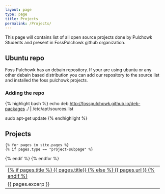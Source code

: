 ```yaml
---
layout: page
type: page
title: Projects
permalink: /Projects/
---
```

This page will contains list of all open source projects done by Pulchowk Students and present in FossPulchowk github organization.

## Ubuntu repo

Foss Pulchowk has an debain repository. If your are using ubuntu or any other debain based distribution you can add our repository to the source list and installed the foss pulchowk projects.

### Adding the repo

{% highlight bash %}
echo deb http://fosspulchowk.github.io/deb-packages ./ | /etc/apt/sources.list

sudo apt-get update
{% endhighlight %}

<table>
  <h2>Projects</h2>
  
    {% for pages in site.pages %}
    {% if pages.type == "project-subpage" %}
  <tr>
    <td>
      <a href="{{ pages.url }}">
	{% if pages.title %}
	{{ pages.title}}
	{% else %}
	{{ pages.url }}
	{% endif %}
      </a>
    </td>
  </tr>
  <tr>
    <td>
    {{ pages.excerp }}
    </td>
  </tr>
  {% endif %}
    {% endfor %}
</table>


